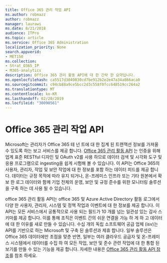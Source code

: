 ```yaml
---
title: Office 365 관리 작업 API
ms.author: robmazz
author: robmazz
manager: laurawi
ms.date: 8/21/2018
audience: ITPro
ms.topic: article
ms.service: Office 365 Administration
localization_priority: None
search.appverid:
- MET150
ms.collection:
- Strat_O365_IP
- M365-analytics
description: Office 365 관리 활동 API에 대 한 간략 한 요약입니다.
ms.openlocfilehash: ca5517d3049830cd7be912b2e2e47a34a866aca0
ms.sourcegitcommit: c94cb88a9ce5bcc2d3c558f0fcc648519cc264a2
ms.translationtype: MT
ms.contentlocale: ko-KR
ms.lasthandoff: 02/20/2019
ms.locfileid: "30090561"
---
```

# <a name="office-365-management-activity-api"></a>Office 365 관리 작업 API
Microsoft는 관리자가 Office 365 테 넌 트에 대 한 집계 된 트랜잭션 정보를 가져올 수 있도록 하는 보고 서비스를 제공 합니다. [Office 365 관리 활동 API](https://docs.microsoft.com/office/office-365-management-api/office-365-management-apis-overview) 는 인증을 위해 업계 표준 RESTful 디자인 및 OAuth v2를 사용 하므로 데이터 검색 및 시각화 도구 및 응용 프로그램으로 ingesting을 쉽게 시험해 볼 수 있습니다. 이 API는 Office 365의 사용자, 관리자, 작업 및 보안 작업에 대 한 정보를 포함 하는 데이터 피드를 제공 합니다. 데이터는 규정 목적에 따라 유지 되거나, 온-프레미스 인프라 또는 기타 원본에서 확보 한 로그 데이터와 함께 기업 전체의 운영, 보안 및 규정 준수를 위한 모니터링 솔루션을 구축 하는 데 사용 될 수 있습니다.

office 365 관리 활동 API는 office 365 및 Azure Active Directory 활동 로그에서 다양 한 사용자, 관리자, 시스템 및 정책 작업과 이벤트에 대 한 정보를 제공 합니다. 이 API는 모든 서비스에서 공통적으로 사용 되는 필드가 10 개를 넘는 일관성 있는 감사 스키마를 제공 합니다. 이를 통해 조직은 이벤트 간의 쉬운 연결을 가능 하 게 하 고 데이터에 대 한 이유를 새로 만들 수 있습니다. 수십 개의 독립 소프트웨어 공급 업체 (isv)는 API를 기반으로 하는 Microsoft 및 구축 된 솔루션과 제휴 합니다. 일부 솔루션은 Office 365 데이터에만 초점을 맞춘 반면, 일부는 여러 클라우드 공급자 및 온-프레미스 시스템에서 데이터를 수집 하 여 모든 작업, 보안 및 준수 관련 작업에 대 한 통합 된 보기를 만들 수 있는 기능을 제공 합니다. 자세한 내용은 [Office 365 관리 활동 API 참조](https://docs.microsoft.com/office/office-365-management-api/office-365-management-activity-api-reference)를 참조 하세요.
